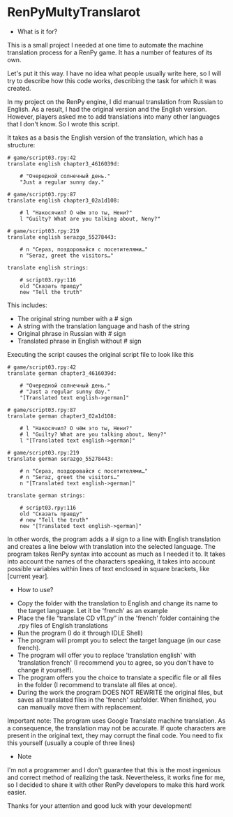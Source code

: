 # RenPyMultyTranslarot

+ What is it for?

This is a small project I needed at one time to automate the machine translation process for a RenPy game. It has a number of features of its own.

Let's put it this way. I have no idea what people usually write here, so I will try to describe how this code works, describing the task for which it was created.

In my project on the RenPy engine, I did manual translation from Russian to English. As a result, I had the original version and the English version. However, players asked me to add translations into many other languages that I don't know. So I wrote this script.

It takes as a basis the English version of the translation, which has a structure:

```
# game/script03.rpy:42
translate english chapter3_4616039d:

    # "Очередной солнечный день."
    "Just a regular sunny day."
    
# game/script03.rpy:87
translate english chapter3_02a1d108:

    # l "Накосячил? О чём это ты, Нени?"
    l "Guilty? What are you talking about, Neny?"

# game/script03.rpy:219
translate english serazgo_55278443:

    # n "Сераз, поздоровайся с посетителями…"
    n "Seraz, greet the visitors…"

translate english strings:

    # script03.rpy:116
    old "Сказать правду"
    new "Tell the truth"
```

This includes:
- The original string number with a # sign
- A string with the translation language and hash of the string
- Original phrase in Russian with # sign
- Translated phrase in English without # sign

Executing the script causes the original script file to look like this

```
# game/script03.rpy:42
translate german chapter3_4616039d:

    # "Очередной солнечный день."
    # "Just a regular sunny day."
    "[Translated text english->german]"
    
# game/script03.rpy:87
translate german chapter3_02a1d108:

    # l "Накосячил? О чём это ты, Нени?"
    # l "Guilty? What are you talking about, Neny?"
    l "[Translated text english->german]"

# game/script03.rpy:219
translate german serazgo_55278443:

    # n "Сераз, поздоровайся с посетителями…"
    # n "Seraz, greet the visitors…"
    n "[Translated text english->german]"

translate german strings:

    # script03.rpy:116
    old "Сказать правду"
    # new "Tell the truth"
    new "[Translated text english->german]"
```
In other words, the program adds a # sign to a line with English translation and creates a line below with translation into the selected language.
The program takes RenPy syntax into account as much as I needed it to. It takes into account the names of the characters speaking, it takes into account possible variables within lines of text enclosed in square brackets, like [current year].

+ How to use?
- Copy the folder with the translation to English and change its name to the target language. Let it be 'french' as an example
- Place the file “translate CD v11.py” in the 'french' folder containing the .rpy files of English translations
- Run the program (I do it through IDLE Shell)
- The program will prompt you to select the target language (in our case french).
- The program will offer you to replace 'translation english' with 'translation french' (I recommend you to agree, so you don't have to change it yourself).
- The program offers you the choice to translate a specific file or all files in the folder (I recommend to translate all files at once).
- During the work the program DOES NOT REWRITE the original files, but saves all translated files in the 'french' subfolder. When finished, you can manually move them with replacement.

Important note: The program uses Google Translate machine translation. As a consequence, the translation may not be accurate. If quote characters are present in the original text, they may corrupt the final code. You need to fix this yourself (usually a couple of three lines)

+ Note

I'm not a programmer and I don't guarantee that this is the most ingenious and correct method of realizing the task. Nevertheless, it works fine for me, so I decided to share it with other RenPy developers to make this hard work easier.

Thanks for your attention and good luck with your development!
